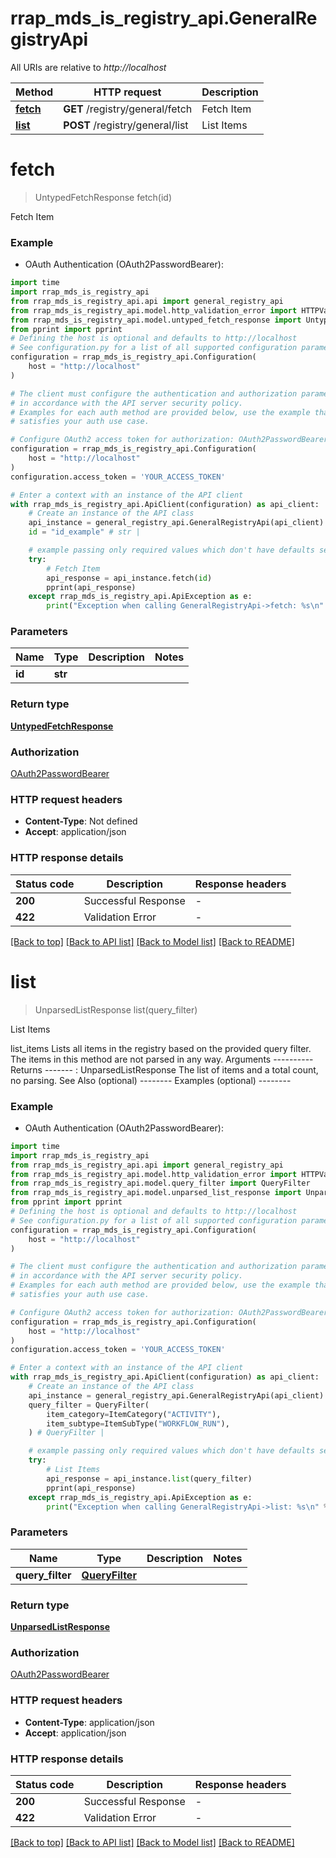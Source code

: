 # rrap_mds_is_registry_api.GeneralRegistryApi

All URIs are relative to *http://localhost*

Method | HTTP request | Description
------------- | ------------- | -------------
[**fetch**](GeneralRegistryApi.md#fetch) | **GET** /registry/general/fetch | Fetch Item
[**list**](GeneralRegistryApi.md#list) | **POST** /registry/general/list | List Items


# **fetch**
> UntypedFetchResponse fetch(id)

Fetch Item

### Example

* OAuth Authentication (OAuth2PasswordBearer):

```python
import time
import rrap_mds_is_registry_api
from rrap_mds_is_registry_api.api import general_registry_api
from rrap_mds_is_registry_api.model.http_validation_error import HTTPValidationError
from rrap_mds_is_registry_api.model.untyped_fetch_response import UntypedFetchResponse
from pprint import pprint
# Defining the host is optional and defaults to http://localhost
# See configuration.py for a list of all supported configuration parameters.
configuration = rrap_mds_is_registry_api.Configuration(
    host = "http://localhost"
)

# The client must configure the authentication and authorization parameters
# in accordance with the API server security policy.
# Examples for each auth method are provided below, use the example that
# satisfies your auth use case.

# Configure OAuth2 access token for authorization: OAuth2PasswordBearer
configuration = rrap_mds_is_registry_api.Configuration(
    host = "http://localhost"
)
configuration.access_token = 'YOUR_ACCESS_TOKEN'

# Enter a context with an instance of the API client
with rrap_mds_is_registry_api.ApiClient(configuration) as api_client:
    # Create an instance of the API class
    api_instance = general_registry_api.GeneralRegistryApi(api_client)
    id = "id_example" # str | 

    # example passing only required values which don't have defaults set
    try:
        # Fetch Item
        api_response = api_instance.fetch(id)
        pprint(api_response)
    except rrap_mds_is_registry_api.ApiException as e:
        print("Exception when calling GeneralRegistryApi->fetch: %s\n" % e)
```


### Parameters

Name | Type | Description  | Notes
------------- | ------------- | ------------- | -------------
 **id** | **str**|  |

### Return type

[**UntypedFetchResponse**](UntypedFetchResponse.md)

### Authorization

[OAuth2PasswordBearer](../README.md#OAuth2PasswordBearer)

### HTTP request headers

 - **Content-Type**: Not defined
 - **Accept**: application/json


### HTTP response details

| Status code | Description | Response headers |
|-------------|-------------|------------------|
**200** | Successful Response |  -  |
**422** | Validation Error |  -  |

[[Back to top]](#) [[Back to API list]](../README.md#documentation-for-api-endpoints) [[Back to Model list]](../README.md#documentation-for-models) [[Back to README]](../README.md)

# **list**
> UnparsedListResponse list(query_filter)

List Items

list_items Lists all items in the registry based on the provided query filter. The items in this method are not parsed in any way.  Arguments ----------  Returns -------  : UnparsedListResponse  The list of items and a total count, no parsing.  See Also (optional) --------  Examples (optional) --------

### Example

* OAuth Authentication (OAuth2PasswordBearer):

```python
import time
import rrap_mds_is_registry_api
from rrap_mds_is_registry_api.api import general_registry_api
from rrap_mds_is_registry_api.model.http_validation_error import HTTPValidationError
from rrap_mds_is_registry_api.model.query_filter import QueryFilter
from rrap_mds_is_registry_api.model.unparsed_list_response import UnparsedListResponse
from pprint import pprint
# Defining the host is optional and defaults to http://localhost
# See configuration.py for a list of all supported configuration parameters.
configuration = rrap_mds_is_registry_api.Configuration(
    host = "http://localhost"
)

# The client must configure the authentication and authorization parameters
# in accordance with the API server security policy.
# Examples for each auth method are provided below, use the example that
# satisfies your auth use case.

# Configure OAuth2 access token for authorization: OAuth2PasswordBearer
configuration = rrap_mds_is_registry_api.Configuration(
    host = "http://localhost"
)
configuration.access_token = 'YOUR_ACCESS_TOKEN'

# Enter a context with an instance of the API client
with rrap_mds_is_registry_api.ApiClient(configuration) as api_client:
    # Create an instance of the API class
    api_instance = general_registry_api.GeneralRegistryApi(api_client)
    query_filter = QueryFilter(
        item_category=ItemCategory("ACTIVITY"),
        item_subtype=ItemSubType("WORKFLOW_RUN"),
    ) # QueryFilter | 

    # example passing only required values which don't have defaults set
    try:
        # List Items
        api_response = api_instance.list(query_filter)
        pprint(api_response)
    except rrap_mds_is_registry_api.ApiException as e:
        print("Exception when calling GeneralRegistryApi->list: %s\n" % e)
```


### Parameters

Name | Type | Description  | Notes
------------- | ------------- | ------------- | -------------
 **query_filter** | [**QueryFilter**](QueryFilter.md)|  |

### Return type

[**UnparsedListResponse**](UnparsedListResponse.md)

### Authorization

[OAuth2PasswordBearer](../README.md#OAuth2PasswordBearer)

### HTTP request headers

 - **Content-Type**: application/json
 - **Accept**: application/json


### HTTP response details

| Status code | Description | Response headers |
|-------------|-------------|------------------|
**200** | Successful Response |  -  |
**422** | Validation Error |  -  |

[[Back to top]](#) [[Back to API list]](../README.md#documentation-for-api-endpoints) [[Back to Model list]](../README.md#documentation-for-models) [[Back to README]](../README.md)

